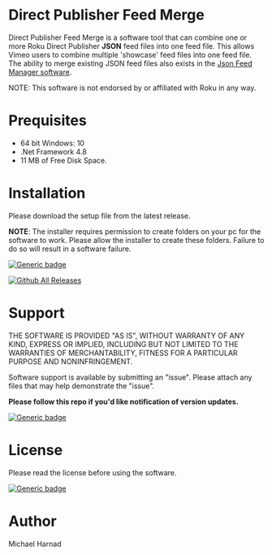 # Direct Publisher Feed Merge
Direct Publisher Feed Merge is a software tool that can combine one or more Roku Direct Publisher **JSON** feed files into one feed file.  This allows Vimeo users to combine multiple 'showcase' feed files into one feed file.  The ability to merge existing JSON feed files also exists in the [Json Feed Manager software](https://github.com/rrirower/json-feed-manager).

NOTE: This software is not endorsed by or affiliated with Roku in any way.

# Prequisites
* 64 bit Windows: 10
* .Net Framework 4.8
* 11 MB of Free Disk Space.

# Installation
Please download the setup file from the latest release.

**NOTE**: The installer requires permission to create folders on your pc for the software to work.  Please allow the installer to create these folders.  Failure to do so will result in a software failure.

[![Generic badge](https://img.shields.io/badge/Download-Latest-blue.svg)](https://github.com/rrirower/DPFeedMerge/releases/latest)

[![Github All Releases](https://img.shields.io/github/downloads/rrirower/DPFeedMerge/total.svg)](https://github.com/rrirower/DPFeedMerge/releases/latest)

# Support
THE SOFTWARE IS PROVIDED "AS IS", WITHOUT WARRANTY OF ANY KIND, EXPRESS OR IMPLIED, INCLUDING BUT NOT LIMITED TO THE WARRANTIES OF MERCHANTABILITY, FITNESS FOR A PARTICULAR PURPOSE AND NONINFRINGEMENT.

Software support is available by submitting an "issue".  Please attach any files that may help demonstrate the "issue".

**Please follow this repo if you'd like notification of version updates.**

[![Generic badge](https://img.shields.io/badge/Issues-New-green.svg)](https://github.com/rrirower/DPFeedMerge/issues/new)

# License
Please read the license before using the software.

[![Generic badge](https://img.shields.io/badge/License-EULA-blue.svg)](https://github.com/rrirower/DPFeedMerge/blob/main/LICENSE.md)

# Author
Michael Harnad
